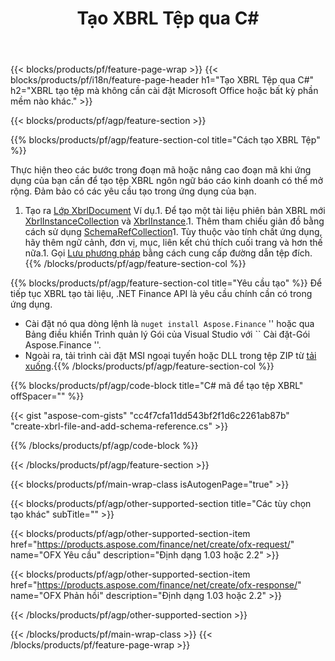 ﻿---
title: Tạo XBRL Tệp qua C#
description: Mã mẫu để tạo tệp XBRL. Sử dụng API mã mẫu để tạo hàng loạt XBRL tệp trong các ứng dụng dựa trên .NET. 
url: /vi/net/create/xbrl/
family: finance
platformtag: net
feature: create
informat: XBRL
outformat: 
otherformats: 
---
{{< blocks/products/pf/feature-page-wrap >}}
{{< blocks/products/pf/i18n/feature-page-header h1="Tạo XBRL Tệp qua C#" h2="XBRL tạo tệp mà không cần cài đặt Microsoft Office hoặc bất kỳ phần mềm nào khác." >}}

{{< blocks/products/pf/agp/feature-section >}}

{{% blocks/products/pf/agp/feature-section-col title="Cách tạo XBRL Tệp" %}}

Thực hiện theo các bước trong đoạn mã hoặc nâng cao đoạn mã khi ứng dụng của bạn cần để tạo tệp XBRL ngôn ngữ báo cáo kinh doanh có thể mở rộng. Đảm bảo có các yêu cầu tạo trong ứng dụng của bạn.

1. Tạo ra [Lớp XbrlDocument](https://apireference.aspose.com/finance/net/aspose.finance.xbrl/xbrldocument) Ví dụ.1. Để tạo một tài liệu phiên bản XBRL mới [XbrlInstanceCollection](https://apireference.aspose.com/finance/net/aspose.finance.xbrl/xbrlinstancecollection) và [XbrlInstance](https://apireference.aspose.com/finance/net/aspose.finance.xbrl/xbrlinstance).1. Thêm tham chiếu giản đồ bằng cách sử dụng [SchemaRefCollection](https://apireference.aspose.com/finance/net/aspose.finance.xbrl/schemarefcollection)1. Tùy thuộc vào tính chất ứng dụng, hãy thêm ngữ cảnh, đơn vị, mục, liên kết chú thích cuối trang và hơn thế nữa.1. Gọi [Lưu phương pháp](https://apireference.aspose.com/finance/net/aspose.finance.xbrl.xbrldocument/save/methods/1) bằng cách cung cấp đường dẫn tệp đích.
{{% /blocks/products/pf/agp/feature-section-col %}}

{{% blocks/products/pf/agp/feature-section-col title="Yêu cầu tạo" %}}
Để tiếp tục XBRL tạo tài liệu, .NET Finance API là yêu cầu chính cần có trong ứng dụng. 
- Cài đặt nó qua dòng lệnh là `` nuget install Aspose.Finance `` '' hoặc qua Bảng điều khiển Trình quản lý Gói của Visual Studio với `` Cài đặt-Gói Aspose.Finance ''.
- Ngoài ra, tải trình cài đặt MSI ngoại tuyến hoặc DLL trong tệp ZIP từ [tải xuống](https://downloads.aspose.com/finance/net).{{% /blocks/products/pf/agp/feature-section-col %}}

{{% blocks/products/pf/agp/code-block title="C# mã để tạo tệp XBRL" offSpacer="" %}}

{{< gist "aspose-com-gists" "cc4f7cfa11dd543bf2f1d6c2261ab87b" "create-xbrl-file-and-add-schema-reference.cs" >}}

{{% /blocks/products/pf/agp/code-block %}}

{{< /blocks/products/pf/agp/feature-section >}}

{{< blocks/products/pf/main-wrap-class isAutogenPage="true" >}}

{{< blocks/products/pf/agp/other-supported-section title="Các tùy chọn tạo khác" subTitle="" >}}

{{< blocks/products/pf/agp/other-supported-section-item href="https://products.aspose.com/finance/net/create/ofx-request/" name="OFX Yêu cầu" description="Định dạng 1.03 hoặc 2.2" >}}

{{< blocks/products/pf/agp/other-supported-section-item href="https://products.aspose.com/finance/net/create/ofx-response/" name="OFX Phản hồi" description="Định dạng 1.03 hoặc 2.2" >}}

{{< /blocks/products/pf/agp/other-supported-section >}}

{{< /blocks/products/pf/main-wrap-class >}}
{{< /blocks/products/pf/feature-page-wrap >}}